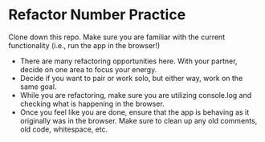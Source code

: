 # Refactor Number Practice

Clone down this repo. Make sure you are familiar with the current functionality (i.e., run the app in the browser!)

- There are many refactoring opportunities here. With your partner, decide on one area to focus your energy.
- Decide if you want to pair or work solo, but either way, work on the same goal.
- While you are refactoring, make sure you are utilizing console.log and checking what is happening in the browser.
- Once you feel like you are done, ensure that the app is behaving as it originally was in the browser. Make sure to clean up any old comments, old code, whitespace, etc.
